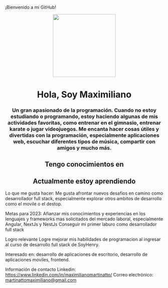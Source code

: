 ¡Bienvenido a mi GitHub! 

<div id="header" align="center">
  <img src="https://media.giphy.com/media/bGgsc5mWoryfgKBx1u/giphy.gif" width="200" />
  <h1 align="center">Hola, Soy Maximiliano</h1>
  <h3 align="center">Un gran apasionado de la programación. Cuando no estoy estudiando o programando, estoy     
   haciendo algunas de mis actividades favoritas, como entrenar en el gimnasio, entrenar karate o jugar 
   videojuegos. Me encanta hacer cosas útiles y divertidas con la programación, especialmente aplicaciones web,  
   escuchar diferentes tipos de música, compartir con amigos y mucho más.
  </h3>

</div>

<div id="body" align="center">
  <h2 align="center">Tengo conocimientos en</h2>
  <i class="devicon-html5-plain-wordmark colored"></i>
  <i class="devicon-css3-plain-wordmark colored"></i>
  <i class="devicon-javascript-plain colored"></i>
  <i class="devicon-mysql-plain-wordmark colored"></i>
  <i class="devicon-nodejs-plain-wordmark"></i>
  <i class="devicon-postgresql-plain-wordmark colored"></i>
  <i class="devicon-react-original-wordmark colored"></i>
  <i class="devicon-redux-original colored"></i>
  <i class="devicon-sequelize-plain-wordmark colored"></i>
  <i class="devicon-ubuntu-plain-wordmark colored"></i>
</div>
          


<div id="body" align="center">
 <h2 align="center">Actualmente estoy aprendiendo</h2>
 <i class="devicon-typescript-plain colored"></i>
 <i class="devicon-angularjs-plain colored"></i
 <i class="devicon-nestjs-plain colored"></i>
 <i class="devicon-nextjs-original-wordmark"></i>
 <i class="devicon-tailwindcss-original-wordmark colored"></i>
</div>



Lo que me gusta hacer:
Me gusta afrontar nuevos desafios en camino como desarrollador full stack, especialmente explorar otros ambitos de desarrollo como el movile o el destop.

Metas para 2023:
Afianzar mis conocimientos y experiencias en los lenguajes y frameworks mas solicitados del mercado laboral, especialmente Angular, NextJs y NestJs
Conseguir mi primer laburo como desarrollador full stack

Logro relevante
Logre mejorar mis habilidades de programacion al ingresar al curso de desarrollo full stack de SoyHenry.

Interesado en:
desarrollo de aplicaciones de escritorio, desarrollo de aplicaciones moviles, frontend.

Información de contacto
Linkedin: https://www.linkedin.com/in/maximilianomartinatto/
Correo electrónico: martinattomaximiliano@gmail.com

